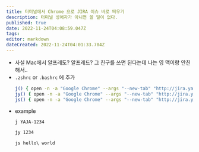 ```yaml
---
title: 터미널에서 Chrome 으로 JIRA 이슈 바로 띄우기
description: 터미널 성애자가 아니면 쓸 일이 없다.
published: true
date: 2022-11-24T04:08:59.047Z
tags: 
editor: markdown
dateCreated: 2022-11-24T04:01:33.704Z
---
```



- 사실 Mac에서 알프레도? 알프레드? 그 친구를 쓰면 된다는데 나는 영 맥이랑 안친해서..
- `.zshrc` or `.bashrc` 에 추가
  ```bash
  j() { open -n -a "Google Chrome" --args "--new-tab" "http://jira.yanolja.in/browse/$1" }
  jy() { open -n -a "Google Chrome" --args "--new-tab" "http://jira.yanolja.in/browse/YAJA-$1" }
  js() { open -n -a "Google Chrome" --args "--new-tab" "http://jira.yanolja.in/issues/?jql=text%20~%20\"$@\"" }
  ``` 
- example
  ```bash
  j YAJA-1234
  ```
  ```bash
  jy 1234
  ```
  ```
  js hello\ world
  ```